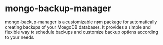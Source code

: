 # mongo-backup-manager
mongo-backup-manager is a customizable npm package for automatically creating backups of your MongoDB databases. It provides a simple and flexible way to schedule backups and customize backup options according to your needs.
